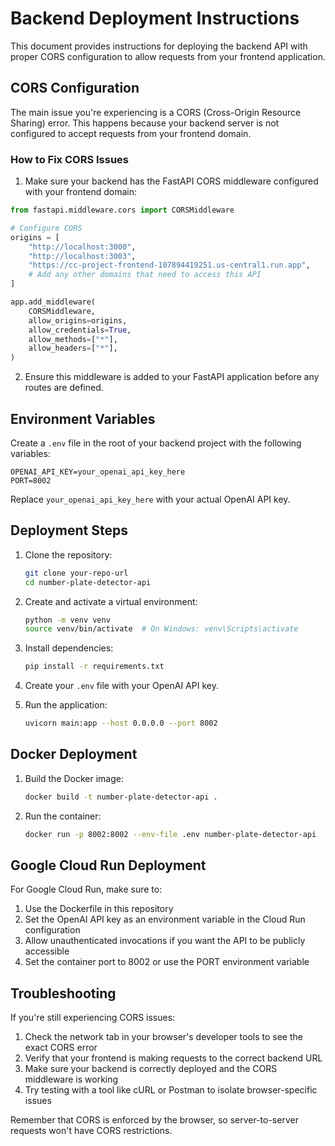 # Backend Deployment Instructions

This document provides instructions for deploying the backend API with proper CORS configuration to allow requests from your frontend application.

## CORS Configuration

The main issue you're experiencing is a CORS (Cross-Origin Resource Sharing) error. This happens because your backend server is not configured to accept requests from your frontend domain.

### How to Fix CORS Issues

1. Make sure your backend has the FastAPI CORS middleware configured with your frontend domain:

```python
from fastapi.middleware.cors import CORSMiddleware

# Configure CORS
origins = [
    "http://localhost:3000",
    "http://localhost:3003",
    "https://cc-project-frontend-107894419251.us-central1.run.app",
    # Add any other domains that need to access this API
]

app.add_middleware(
    CORSMiddleware,
    allow_origins=origins,
    allow_credentials=True,
    allow_methods=["*"],
    allow_headers=["*"],
)
```

2. Ensure this middleware is added to your FastAPI application before any routes are defined.

## Environment Variables

Create a `.env` file in the root of your backend project with the following variables:

```
OPENAI_API_KEY=your_openai_api_key_here
PORT=8002
```

Replace `your_openai_api_key_here` with your actual OpenAI API key.

## Deployment Steps

1. Clone the repository:
   ```bash
   git clone your-repo-url
   cd number-plate-detector-api
   ```

2. Create and activate a virtual environment:
   ```bash
   python -m venv venv
   source venv/bin/activate  # On Windows: venv\Scripts\activate
   ```

3. Install dependencies:
   ```bash
   pip install -r requirements.txt
   ```

4. Create your `.env` file with your OpenAI API key.

5. Run the application:
   ```bash
   uvicorn main:app --host 0.0.0.0 --port 8002
   ```

## Docker Deployment

1. Build the Docker image:
   ```bash
   docker build -t number-plate-detector-api .
   ```

2. Run the container:
   ```bash
   docker run -p 8002:8002 --env-file .env number-plate-detector-api
   ```

## Google Cloud Run Deployment

For Google Cloud Run, make sure to:

1. Use the Dockerfile in this repository
2. Set the OpenAI API key as an environment variable in the Cloud Run configuration
3. Allow unauthenticated invocations if you want the API to be publicly accessible
4. Set the container port to 8002 or use the PORT environment variable

## Troubleshooting

If you're still experiencing CORS issues:

1. Check the network tab in your browser's developer tools to see the exact CORS error
2. Verify that your frontend is making requests to the correct backend URL
3. Make sure your backend is correctly deployed and the CORS middleware is working
4. Try testing with a tool like cURL or Postman to isolate browser-specific issues

Remember that CORS is enforced by the browser, so server-to-server requests won't have CORS restrictions. 